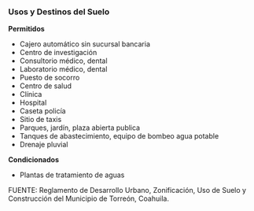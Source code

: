 ﻿
### Usos y Destinos del Suelo

**Permitidos**

* Cajero automático sin sucursal bancaria
* Centro de investigación
* Consultorio médico, dental
* Laboratorio médico, dental
* Puesto de socorro
* Centro de salud
* Clínica
* Hospital
* Caseta policía
* Sitio de taxis
* Parques, jardín, plaza abierta publica
* Tanques de abastecimiento, equipo de bombeo agua potable
* Drenaje pluvial

**Condicionados**

* Plantas de tratamiento de aguas

FUENTE: Reglamento de Desarrollo Urbano, Zonificación, Uso de Suelo y Construcción del Municipio de Torreón, Coahuila.
